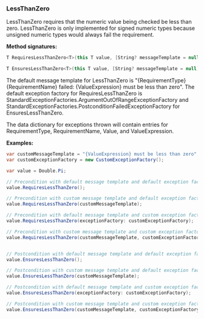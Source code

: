 ### LessThanZero

LessThanZero requires that the numeric value being checked be less than zero. 
LessThanZero is only implemented for signed numeric types because unsigned 
numeric types would always fail the requirement.

**Method signatures:**
```C#
T RequiresLessThanZero<T>(this T value, [String? messageTemplate = null], [IExceptionFactory? exceptionFactory = null], [String? valueExpression = null]) where T : INumber<T>

T EnsuresLessThanZero<T>(this T value, [String? messageTemplate = null], [IExceptionFactory? exceptionFactory = null], [String? valueExpression = null]) where T : INumber<T>
```

The default message template for LessThanZero is "{RequirementType} {RequirementName} failed: {ValueExpression} must be less than zero".
The default exception factory for RequiresLessThanZero is StandardExceptionFactories.ArgumentOutOfRangeExceptionFactory
and StandardExceptionFactories.PostconditionFailedExceptionFactory for 
EnsuresLessThanZero.

The data dictionary for exceptions thrown will contain entries for RequirementType,
RequirementName, Value, and ValueExpression.

**Examples:**
```C#
var customMessageTemplate = "{ValueExpression} must be less than zero";
var customExceptionFactory = new CustomExceptionFactory();

var value = Double.Pi;

// Precondition with default message template and default exception factory.
value.RequiresLessThanZero();

// Precondition with custom message template and default exception factory.
value.RequiresLessThanZero(customMessageTemplate);

// Precondition with default message template and custom exception factory.
value.RequiresLessThanZero(exceptionFactory: customExceptionFactory);

// Precondition with custom message template and custom exception factory.
value.RequiresLessThanZero(customMessageTemplate, customExceptionFactory);


// Postcondition with default message template and default exception factory.
value.EnsuresLessThanZero();

// Postcondition with custom message template and default exception factory.
value.EnsuresLessThanZero(customMessageTemplate);

// Postcondition with default message template and custom exception factory.
value.EnsuresLessThanZero(exceptionFactory: customExceptionFactory);

// Postcondition with custom message template and custom exception factory.
value.EnsuresLessThanZero(customMessageTemplate, customExceptionFactory);
```
